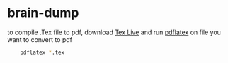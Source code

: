 # brain-dump
to compile .Tex file to pdf, download [Tex Live](https://www.tug.org/texlive/) and run [pdflatex](https://linux.die.net/man/1/pdflatex) on file you want to convert to pdf

``` bash
    pdflatex *.tex
```
